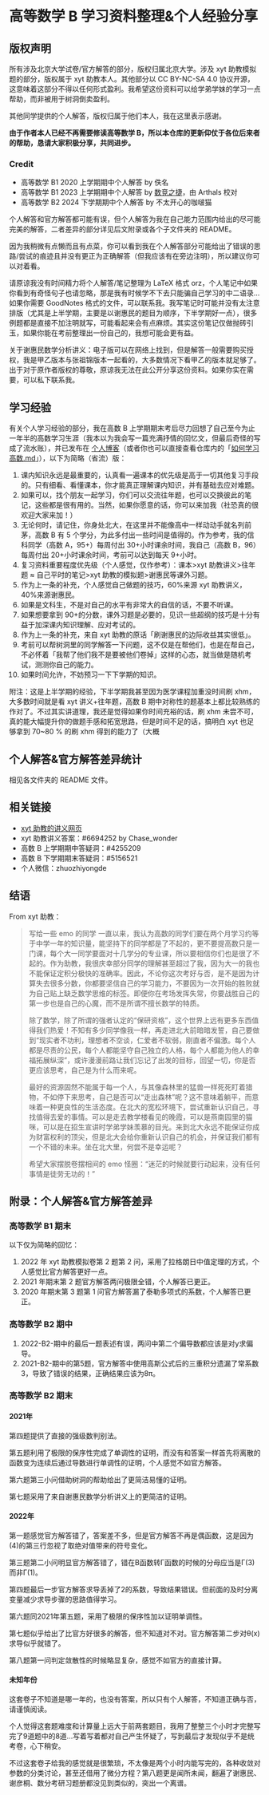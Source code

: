 # 高等数学 B 学习资料整理&个人经验分享

## 版权声明

所有涉及北京大学试卷/官方解答的部分，版权归属北京大学。涉及 xyt 助教模拟题的部分，版权属于 xyt 助教本人。其他部分以 CC BY-NC-SA 4.0 协议开源，这意味着这部分不得以任何形式盈利。我希望这份资料可以给学弟学妹的学习一点帮助，而非被用于树洞倒卖盈利。

其他同学提供的个人解答，版权归属于他们本人，我在这里表示感谢。

**由于作者本人已经不再需要修读高等数学 B，所以本仓库的更新仰仗于各位后来者的帮助，恳请大家积极分享，共同进步。**

### Credit

- 高等数学 B1 2020 上学期期中个人解答 by 佚名
- 高等数学 B1 2023 上学期期中个人解答 by [数竞之捷](https://mp.weixin.qq.com/s/qVzlyIhIViyJZ5dCygX-Bg)，由 Arthals 校对
- 高等数学 B2 2024 下学期期中个人解答 by 不太开心的咖啵猫

个人解答和官方解答都可能有误，但个人解答为我在自己能力范围内给出的尽可能完美的解答，二者差异的部分详见后文附录或各个子文件夹的 README。

因为我稍微有点懒而且有点菜，你可以看到我在个人解答部分可能给出了错误的思路/尝试的痕迹且并没有更正为正确解答（但我应该有在旁边注明），所以建议你可以对着看。

请原谅我没有时间精力将个人解答/笔记整理为 LaTeX 格式 orz，个人笔记中如果你看到有奇怪句子也请忽略，那是我有时候学不下去只能骗自己学习的中二语录... 如果你需要 GoodNotes 格式的文件，可以联系我。我写笔记时可能并没有太注意排版（尤其是上半学期，主要是以谢惠民的题目为顺序，下半学期好一点），很多例题都是直接不加注明就写，可能看起来会有点麻烦。其实这份笔记仅做抛砖引玉，如果你能在考前整理出一份自己的，我想可能会更有益。

关于谢惠民数学分析讲义：电子版可以在网络上找到，但是解答一般需要购买授权，我是甲乙版本与张祖锦版本一起看的，大多数情况下看甲乙的版本就足够了。出于对于原作者版权的尊敬，原谅我无法在此公开分享这份资料。如果你实在需要，可以私下联系我。

## 学习经验

有关个人学习经验的部分，我在高数 B 上学期期末考后尽力回想了自己至今为止一年半的高数学习生涯（我本以为我会写一篇充满抒情的回忆文，但最后奇怪的写成了流水账），并已发布在 [个人博客](https://arthals.ink/posts/experience/advanced-mathematics)（或者你也可以直接查看仓库内的「[如何学习高数.md](https://github.com/zhuozhiyongde/Advanced-Mathematics-B-2022Fall-PKU/blob/master/%E5%A6%82%E4%BD%95%E5%AD%A6%E4%B9%A0%E9%AB%98%E6%95%B0.md)」），以下为简略（省流）版：

1. 课内知识永远是最重要的，认真看一遍课本的优先级是高于一切其他复习手段的。只有细看、看懂课本，你才能真正理解课内知识，并有基础去应对难题。
2. 如果可以，找个朋友一起学习，你们可以交流往年题，也可以交换彼此的笔记，这些都是很有用的。当然，如果你愿意的话，你可以来加我（社恐真的很欢迎大家来加！）
3. 无论何时，请记住，你身处北大，在这里并不能像高中一样动动手就名列前茅，高数 B 有 5 个学分，为此多付出一些时间是值得的。作为参考，我的信科同学（高数 A，95+）每周付出 30+小时课余时间，我自己（高数 B，96）每周付出 20+小时课余时间，考前可以达到每天 9+小时。
4. 复习资料重要程度优先级（个人感觉，仅作参考）：课本>xyt 助教讲义>往年题 ≈ 自己平时的笔记>xyt 助教的模拟题>谢惠民等课外习题。
5. 作为上一条的补充，个人感觉自己做题的技巧，60%来源 xyt 助教讲义，40%来源谢惠民。
6. 如果是文科生，不是对自己的水平有非常大的自信的话，不要不听课。
7. 如果想要拿到 90+的分数，课外习题是必要的，见识一些超纲的技巧是十分有益于加深课内知识理解、应对考试的。
8. 作为上一条的补充，来自 xyt 助教的原话「刷谢惠民的边际收益其实很低」。
9. 考前可以帮树洞里的同学解答一下问题，这不仅是在帮他们，也是在帮自己，不必怀着「我帮了他们我不是要被他们卷掉」这样的心态，就当做是随机考试，测测你自己的能力。
10. 如果时间允许，不妨预习一下下学期的知识。

附注：这是上半学期的经验，下半学期我甚至因为医学课程加重没时间刷 xhm，大多数时间就是看 xyt 讲义+往年题，高数 B 期中对称性的题基本上都比较熟练的作对了。不过其实讲道理，我还是觉得如果你时间充裕的话，刷 xhm 未尝不可，真的能大幅提升你的做题手感和拓宽思路，但是时间不足的话，搞明白 xyt 也足够拿到 70~80 % 的刷 xhm 得到的能力了（大概

## 个人解答&官方解答差异统计

相见各文件夹的 README 文件。

## 相关链接

-   [xyt 助教的讲义网页](https://darkoxie.github.io/)
-   xyt 助教讲义答案：#6694252 by Chase_wonder
-   高数 B 上学期期中答疑洞：#4255209
-   高数 B 下学期期末答疑洞：#5156521
-   个人微信：zhuozhiyongde

## 结语

From xyt 助教：

> 写给一些 emo 的同学 一直以来，我认为高数的同学们要在两个月学习约等于中学一年的知识量，能坚持下的同学都是了不起的，更不要提高数只是一门课，每个大一同学要面对十几学分的专业课，所以要相信你们也是很了不起的。作为助教，我很庆幸部分同学的理解甚至超过了我，因为大一的我也不能保证定积分极快的准确率。因此，不论你这次考好与否，是不是因为计算失去很多分数，你都要坚信自己的学习能力，不要因为一次开始的胜败就为自己贴上缺乏数学思维的标签。即便你在考场发挥失常，你要战胜自己的第一步也是自己的心魔，而不是所谓不擅长数学的特质。
>
> 除了数学，除了所谓的强者认定的“保研资格”，这个世界上远有更多东西值得我们热爱！不知有多少同学像我一样，再走进北大前暗暗发誓，自己要做到“现实者不功利，理想者不空谈，仁爱者不软弱，刚直者不偏激。每个人都是尽责的公民，每个人都能坚守自己独立的人格，每个人都能为他人的幸福拓展纵深”，或许漫漫前路让我们忘记了出发的目标，回望一切，你是否更应该思考，自己是为什么而来呢。
>
> 最好的资源固然不能属于每一个人，与其像森林里的猛兽一样死死盯着猎物，不如停下来思考，自己是否可以“走出森林”呢？这不意味着躺平，而意味着一种更良性的生活态度。在北大的宽松环境下，尝试重新认识自己，寻找值得去爱的事情。可以是走去教学楼看见的晚霞，可以是燕南园里的猫咪，可以是在招生宣讲时学弟学妹羡慕的目光。来到北大永远不能保证你成为财富权利的顶尖，但是北大会给你重新认识自己的机会，并保证我们都有一个不错的未来。坐在北大里，何尝不是幸运呢？
>
> 希望大家摆脱卷摆相间的 emo 怪圈：“迷茫的时候就要行动起来，没有任何事情是徒劳无功的！”

## 附录：个人解答&官方解答差异

### 高等数学 B1 期末

以下仅为简略的回忆：

1. 2022 年 xyt 助教模拟卷第 2 题第 2 问，采用了拉格朗日中值定理的方式，个人感觉比官方解答更好一点。
2. 2021 年期末第 2 题官方解答两问极限全错，个人解答已更正。
3. 2020 年期末第 3 题第 1 问官方解答漏了泰勒多项式的系数，个人解答已更正。

### 高等数学 B2 期中

1. 2022-B2-期中的最后一题表述有误，两问中第二个偏导数都应该是对y求偏导。
2. 2021-B2-期中的第5题，官方解答中使用高斯公式后的三重积分遗漏了常系数3，导致了错误的结果，正确结果应该为8π。

### 高等数学 B2 期末

#### 2021年

第四题提供了直接的强级数判别法。

第五题利用了极限的保序性完成了单调性的证明，而没有和答案一样首先将离散的函数变为连续后通过导数进行单调性的证明，个人感觉不如官方解答。

第六题第三小问借助树洞的帮助给出了更简洁易懂的证明。

第七题采用了来自谢惠民数学分析讲义上的更简洁的证明。

#### 2022年

第一题感觉官方解答错了，答案差不多，但是官方解答不再是偶函数，这是因为(4)的第三行忽视了取绝对值带来的符号变化。

第三题第二小问明显官方解答错了，错在B函数转Γ函数的时候的分母应当是Γ(3)而非Γ(1)。

第四题最后一步官方解答求导丢掉了2的系数，导致结果错误。但前面的及时分离变量减少求导步骤的思路值得学习。

第六题同2021年第五题，采用了极限的保序性加以证明单调性。

第七题似乎给出了比官方好很多的解答，但不知道对不对。官方解答第二步对θ(x)求导似乎就错了。

第八题第一问判定敛散性的时候略显复杂，感觉不如官方的直接计算。

#### 未知年份

这套卷子不知道是哪一年的，也没有答案，所以只有个人解答，不知道正确与否，请谨慎阅读。

个人觉得这套题难度和计算量上远大于前两套题目，我用了整整三个小时才完整写完了9道题中的8道...写着写着都对自己产生怀疑了，写到最后才发现似乎不是统考卷，心下稍安。

不过这套卷子给我的感觉就是很繁琐，不太像是两个小时内能写完的，各种收敛对参数的分类讨论，甚至还借用了微分方程？第八题更是闻所未闻，翻遍了谢惠民、谢彦桐、数分考研习题册都没见到类似的，突出一个离谱。
